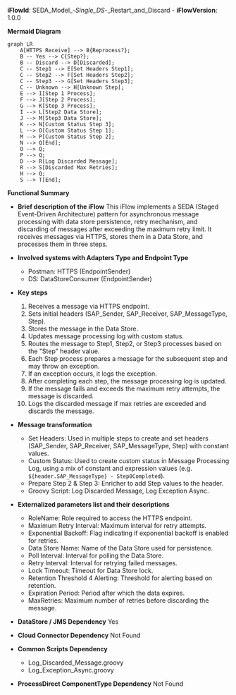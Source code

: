 **iFlowId**: SEDA_Model_-_Single_DS_-_Restart_and_Discard - **iFlowVersion**: 1.0.0

**Mermaid Diagram**
```mermaid
graph LR
    A[HTTPS Receive] --> B{Reprocess?};
    B -- Yes --> C{Step?};
    B -- Discard --> D[Discarded];
    C -- Step1 --> E[Set Headers Step1];
    C -- Step2 --> F[Set Headers Step2];
    C -- Step3 --> G[Set Headers Step3];
    C -- Unknown --> H[Unknown Step];
    E --> I[Step 1 Process];
    F --> J[Step 2 Process];
    G --> K[Step 3 Process];
    I --> L[Step2 Data Store];
    J --> M[Step3 Data Store];
    K --> N[Custom Status Step 3];
    L --> O[Custom Status Step 1];
    M --> P[Custom Status Step 2];
    N --> Q[End];
    O --> Q;
    P --> Q;
    D --> R[Log Discarded Message];
    R --> S[Discarded Max Retries];
    H --> Q;
    S --> T[End];
```
**Functional Summary**
- **Brief description of the iFlow**
This iFlow implements a SEDA (Staged Event-Driven Architecture) pattern for asynchronous message processing with data store persistence, retry mechanism, and discarding of messages after exceeding the maximum retry limit. It receives messages via HTTPS, stores them in a Data Store, and processes them in three steps.

- **Involved systems with Adapters Type and Endpoint Type**
    - Postman: HTTPS (EndpointSender)
    - DS: DataStoreConsumer (EndpointSender)

- **Key steps**
    1. Receives a message via HTTPS endpoint.
    2. Sets initial headers (SAP_Sender, SAP_Receiver, SAP_MessageType, Step).
    3. Stores the message in the Data Store.
    4. Updates message processing log with custom status.
    5. Routes the message to Step1, Step2, or Step3 processes based on the "Step" header value.
    6. Each Step process prepares a message for the subsequent step and may throw an exception.
    7. If an exception occurs, it logs the exception.
    8. After completing each step, the message processing log is updated.
    9. If the message fails and exceeds the maximum retry attempts, the message is discarded.
    10. Logs the discarded message if max retries are exceeded and discards the message.

- **Message transformation**
    - Set Headers: Used in multiple steps to create and set headers (SAP_Sender, SAP_Receiver, SAP_MessageType, Step) with constant values.
    - Custom Status: Used to create custom status in Message Processing Log, using a mix of constant and expression values (e.g. `${header.SAP_MessageType} - Step0Completed`).
    - Prepare Step 2 & Step 3: Enricher to add Step values to the header.
    - Groovy Script: Log Discarded Message, Log Exception Async.

- **Externalized parameters list and their descriptions**
    - RoleName: Role required to access the HTTPS endpoint.
    - Maximum Retry Interval: Maximum interval for retry attempts.
    - Exponential Backoff: Flag indicating if exponential backoff is enabled for retries.
    - Data Store Name: Name of the Data Store used for persistence.
    - Poll Interval: Interval for polling the Data Store.
    - Retry Interval: Interval for retrying failed messages.
    - Lock Timeout: Timeout for Data Store lock.
    - Retention Threshold 4 Alerting: Threshold for alerting based on retention.
    - Expiration Period: Period after which the data expires.
    - MaxRetries: Maximum number of retries before discarding the message.

- **DataStore / JMS Dependency**
Yes

- **Cloud Connector Dependency**
Not Found

- **Common Scripts Dependency**
    - Log_Discarded_Message.groovy
    - Log_Exception_Async.groovy

- **ProcessDirect ComponentType Dependency**
Not Found